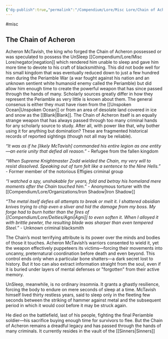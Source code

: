 ```yaml
---
{"dg-publish":true,"permalink":"/Compendium/Lore/Misc Lore/Chain of Acheron/"}
---
```


#misc
## The Chain of Acheron 
Acheron McTavish, the king who forged the  Chain of Acheron possessed or was speculated to possess the UnSleep [[Compendium/Lore/Misc Lore/negator\|negation]] which rendered him unable to sleep and gave him more time to devote to his craft of blacksmithing. This did not bode well for his small kingdom that was eventually reduced down to just a few hundred men during the Periamble War (a war fought against his nation and an unknown sentient white humanoid enemy called the Periamble) but did allow him enough time to create the powerful weapon that has since passed through the hands of many. Scholarly sources greatly differ in how they represent the Periamble as very little is known about them. The general consenus is either they must have risen from the [[Unspoken Ocean\|Unspoken Ocean]] or from an area of desolate land covered in ice and snow as the [[Blank\|Blank]].  The Chain of Acheron itself is an equally strange weapon that has always passed through too many criminal hands for any scholarly source to study. After all, with power like that, why bother using it for anything but domination? These are fragmented historical records of reported sightings (though not all may be reliable). 

_“It was as if he [likely McTavish] commanded his entire legion as one entity—an eerie unity that defied all reason.”_ - Refugee from the fallen kingdom

_“When Supreme Knightmaster Zodd wielded the Chain, my very will to resist dissolved. Speaking out of turn felt like a sentence to the Nine Hells.”_ - Former member of the notorious Effigies criminal group

_“I watched a spy, unshakable for years, fold and betray his homeland mere moments after the Chain touched him.”_ - Anonymous torturer with the [[Compendium/Lore/Organizations/Iron Shadow\|Iron Shadow]]

_“The metal itself defies all attempts to break or melt it. I shattered obsidian knives trying to chip even a sliver and hid the damage from my boss. My forge had to burn hotter than the fires of [[Compendium/Lore/Deities/Agni\|Agni]] to even soften it. When I alloyed it with brittle pewter, the resulting blade was sharper than even tempered  Steel.”_ - Unknown criminal blacksmith

The Chain’s most terrifying attribute is its power over the minds and bodies of those it touches. Acheron McTavish’s warriors consented to wield it, yet the weapon effectively puppeteers its victims—forcing their movements into uncanny, preternatural coordination before death and even beyond. This control ends only when a particular bone shatters—a dark secret lost to history. But it too can also extract information straight from the soul, even if it is buried under layers of mental defenses or "forgotten" from their active memory. 

UnSleep, meanwhile, is no ordinary insomnia. It grants a ghastly resilience, forcing the body to endure on mere seconds of sleep at a time. McTavish himself lived thirty restless years, said to sleep only in the fleeting few seconds between the striking of hammer against metal and the subsequent period in which it would cool before it may be struck again. 

He died on the battlefield, last of his people, fighting the final Periamble soldier—his sacrifice buying enough time for survivors to flee. But the Chain of Acheron remains a dreadful legacy and has passed through the hands of many criminals. It currently resides in the vault of the [[Sinners\|Sinners]]
